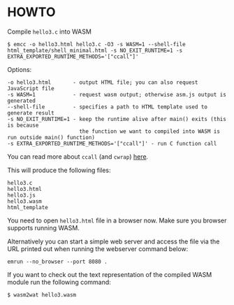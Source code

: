 # HOWTO

Compile `hello3.c` into WASM

```
$ emcc -o hello3.html hello3.c -O3 -s WASM=1 --shell-file html_template/shell_minimal.html -s NO_EXIT_RUNTIME=1 -s EXTRA_EXPORTED_RUNTIME_METHODS='["ccall"]'
```

Options:
```
-o hello3.html       - output HTML file; you can also request JavaScript file
-s WASM=1            - request wasm output; otherwise asm.js output is generated
--shell-file         - specifies a path to HTML template used to generate result
-s NO_EXIT_RUNTIME=1 - keep the runtime alive after main() exits (this is because
                       the function we want to compiled into WASM is run outside main() function)
-s EXTRA_EXPORTED_RUNTIME_METHODS='["ccall"]' - run C function call
```

You can read more about `ccall` (and `cwrap`) [here](https://kripken.github.io/emscripten-site/docs/porting/connecting_cpp_and_javascript/Interacting-with-code.html#calling-compiled-c-functions-from-javascript-using-ccall-cwrap).

This will produce the following files:
```
hello3.c
hello3.html
hello3.js
hello3.wasm
html_template
```
You need to open `hello3.html` file in a browser now. Make sure you browser supports running WASM.

Alternatively you can start a simple web server and access the file via the URL printed out when running the webserver command below:
```
emrun --no_browser --port 8080 .
```
If you want to check out the text representation of the compiled WASM module run the following command:

```
$ wasm2wat hello3.wasm
```
